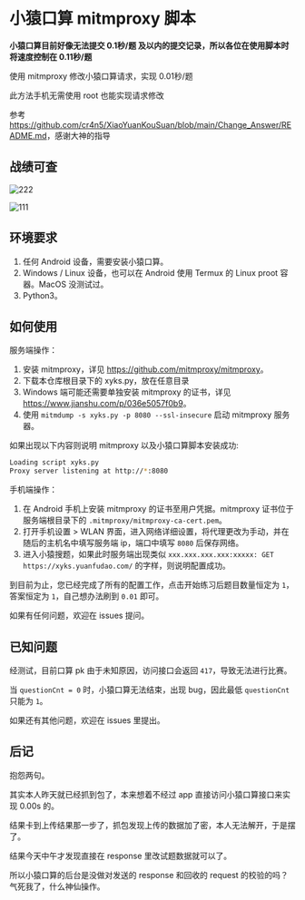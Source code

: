 # 小猿口算 mitmproxy 脚本

**小猿口算目前好像无法提交 0.1秒/题 及以内的提交记录，所以各位在使用脚本时将速度控制在 0.11秒/题**

使用 mitmproxy 修改小猿口算请求，实现 0.01秒/题

此方法手机无需使用 root 也能实现请求修改

参考 <https://github.com/cr4n5/XiaoYuanKouSuan/blob/main/Change_Answer/README.md>，感谢大神的指导

## 战绩可查

![222](https://github.com/user-attachments/assets/994b4fea-8573-41b5-b1d0-2d88210610d3)

![111](https://github.com/user-attachments/assets/57d7fb07-de00-460e-8815-05a6d6bb73cc)

## 环境要求

1. 任何 Android 设备，需要安装小猿口算。
2. Windows / Linux 设备，也可以在 Android 使用 Termux 的 Linux proot 容器。MacOS 没测试过。
3. Python3。

## 如何使用

服务端操作：

1. 安装 mitmproxy，详见 <https://github.com/mitmproxy/mitmproxy>。
2. 下载本仓库根目录下的 xyks.py，放在任意目录
3. Windows 端可能还需要单独安装 mitmproxy 的证书，详见 <https://www.jianshu.com/p/036e5057f0b9>。
4. 使用 `mitmdump -s xyks.py -p 8080 --ssl-insecure` 启动 mitmproxy 服务器。

如果出现以下内容则说明 mitmproxy 以及小猿口算脚本安装成功:

```bash
Loading script xyks.py
Proxy server listening at http://*:8080
```

手机端操作：

1. 在 Android 手机上安装 mitmproxy 的证书至用户凭据。mitmproxy 证书位于服务端根目录下的 `.mitmproxy/mitmproxy-ca-cert.pem`。
2. 打开手机设置 > WLAN 界面，进入网络详细设置，将代理更改为手动，并在随后的主机名中填写服务端 ip，端口中填写 `8080` 后保存网络。
3. 进入小猿搜题，如果此时服务端出现类似 `xxx.xxx.xxx.xxx:xxxxx: GET https://xyks.yuanfudao.com/` 的字样，则说明配置成功。

到目前为止，您已经完成了所有的配置工作，点击开始练习后题目数量恒定为 `1`，答案恒定为 `1`，自己想办法刷到 `0.01` 即可。

如果有任何问题，欢迎在 issues 提问。

## 已知问题

经测试，目前口算 pk 由于未知原因，访问接口会返回 `417`，导致无法进行比赛。

当 `questionCnt = 0` 时，小猿口算无法结束，出现 bug，因此最低 `questionCnt` 只能为 `1`。

如果还有其他问题，欢迎在 issues 里提出。

## 后记

抱怨两句。

其实本人昨天就已经抓到包了，本来想着不经过 app 直接访问小猿口算接口来实现 0.00s 的。

结果卡到上传结果那一步了，抓包发现上传的数据加了密，本人无法解开，于是摆了。

结果今天中午才发现直接在 response 里改试题数据就可以了。

所以小猿口算的后台是没做对发送的 response 和回收的 request 的校验的吗？气死我了，什么神仙操作。
